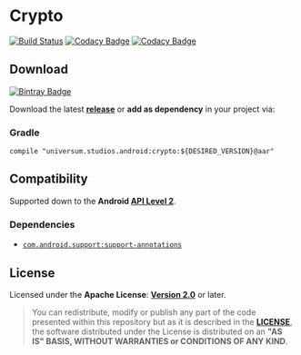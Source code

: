 Crypto
===============

[![Build Status](https://travis-ci.org/universum-studios/android_crypto.svg?branch=develop)](https://travis-ci.org/universum-studios/android_crypto)
[![Codacy Badge](https://api.codacy.com/project/badge/Grade/c03efea0eb1e46e396d9586697a1aef0)](https://www.codacy.com/app/universum-studios/android_crypto?utm_source=github.com&amp;utm_medium=referral&amp;utm_content=universum-studios/android_crypto&amp;utm_campaign=Badge_Grade)
[![Codacy Badge](https://api.codacy.com/project/badge/Coverage/c03efea0eb1e46e396d9586697a1aef0)](https://www.codacy.com/app/universum-studios/android_crypto?utm_source=github.com&utm_medium=referral&utm_content=universum-studios/android_crypto&utm_campaign=Badge_Coverage)

## Download ##
[![Bintray Badge](https://api.bintray.com/packages/universum-studios/android/universum.studios.android%3Acrypto/images/download.svg)](https://bintray.com/universum-studios/android/universum.studios.android%3Acrypto/_latestVersion)

Download the latest **[release](https://github.com/universum-studios/android_crypto/releases "Latest Releases page")** or **add as dependency** in your project via:

### Gradle ###

    compile "universum.studios.android:crypto:${DESIRED_VERSION}@aar"

## Compatibility ##

Supported down to the **Android [API Level 2](https://developer.android.com/about/versions/android-1.1.html "See API highlights")**.

### Dependencies ###

- [`com.android.support:support-annotations`](https://developer.android.com/topic/libraries/support-library/packages.html#annotations)

## License ##

Licensed under the **Apache License**: **[Version 2.0](http://www.apache.org/licenses/LICENSE-2.0)** or later.

> You can redistribute, modify or publish any part of the code presented within this repository but as it is described in the [**LICENSE**](https://github.com/universum-studios/android_crypto/blob/master/LICENSE.md), the software distributed under the License is distributed on an **"AS IS" BASIS, WITHOUT WARRANTIES or CONDITIONS OF ANY KIND**.
